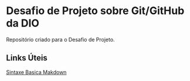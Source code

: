 # Desafio de Projeto sobre Git/GitHub da DIO
Repositório criado para o Desafio de Projeto.

## Links Úteis
[Sintaxe Basica Makdown](https://www.markdownguide.org/basic-syntax/)
